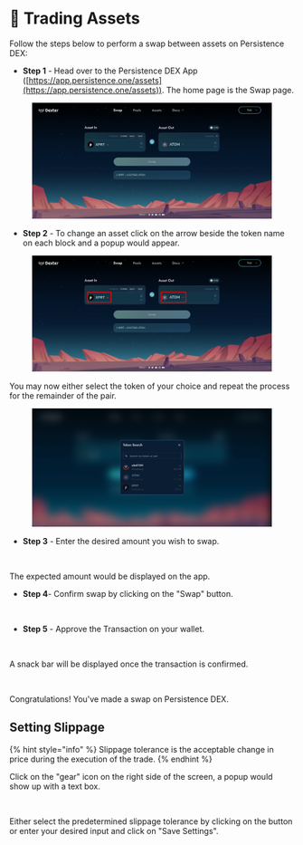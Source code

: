 # 💱 Trading Assets

Follow the steps below to perform a swap between assets on Persistence DEX:

* **Step 1** - Head over to the Persistence DEX App ([https://app.persistence.one/assets](https://app.persistence.one/assets)). The home page is the Swap page.

<figure><img src="../../../.gitbook/assets/Swap - 0.png" alt=""><figcaption></figcaption></figure>

* **Step 2** - To change an asset click on the arrow beside the token name on each block and a popup would appear.

<figure><img src="../../../.gitbook/assets/2.png" alt=""><figcaption></figcaption></figure>

You may now either select the token of your choice and repeat the process for the remainder of the pair.

<figure><img src="../../../.gitbook/assets/image (1).webp" alt=""><figcaption></figcaption></figure>

* **Step 3** - Enter the desired amount you wish to swap.

<figure><img src="../../../.gitbook/assets/3.avif" alt=""><figcaption></figcaption></figure>

The expected amount would be displayed on the app.

* **Step 4**- Confirm swap by clicking on the "Swap" button.

<figure><img src="../../../.gitbook/assets/4.avif" alt=""><figcaption></figcaption></figure>

* **Step 5** - Approve the Transaction on your wallet.

<figure><img src="../../../.gitbook/assets/5.avif" alt=""><figcaption></figcaption></figure>

A snack bar will be displayed once the transaction is confirmed.

<figure><img src="../../../.gitbook/assets/51.avif" alt=""><figcaption></figcaption></figure>

Congratulations! You've made a swap on Persistence DEX.

## Setting Slippage <a href="#setting-slippage" id="setting-slippage"></a>

{% hint style="info" %}
Slippage tolerance is the acceptable change in price during the execution of the trade.
{% endhint %}

Click on the "gear" icon on the right side of the screen, a popup would show up with a text box.

<figure><img src="../../../.gitbook/assets/6.avif" alt=""><figcaption></figcaption></figure>

Either select the predetermined slippage tolerance by clicking on the button or enter your desired input and click on "Save Settings".

<figure><img src="../../../.gitbook/assets/7.avif" alt=""><figcaption></figcaption></figure>
